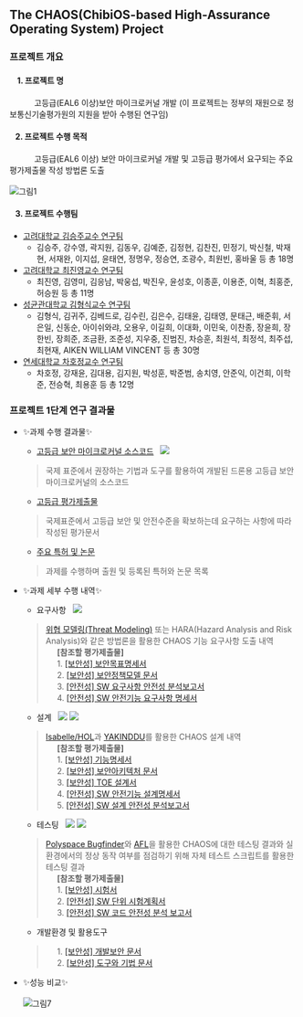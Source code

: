 ## The CHAOS(ChibiOS-based High-Assurance Operating System) Project
### 프로젝트 개요
####  &#160; &#160; 1. 프로젝트 명
 &#160; &#160; &#160; &#160; &#160; &#160;고등급(EAL6 이상)보안 마이크로커널 개발 (이 프로젝트는 정부의 재원으로 정보통신기술평가원의 지원을 받아 수행된 연구임) <br> 
####  &#160; &#160;2. 프로젝트 수행 목적
 &#160; &#160; &#160; &#160; &#160; &#160;고등급(EAL6 이상) 보안 마이크로커널 개발 및 고등급 평가에서 요구되는 주요 평가제출물 작성 방법론 도출
 <br>
 <br>![그림1](https://user-images.githubusercontent.com/31889026/149855984-2b56ea77-bbd5-413c-bce0-3710c4ec8ce6.png)

####  &#160; &#160;3. 프로젝트 수행팀
 - [고려대학교 김승주교수 연구팀](https://sites.google.com/view/seceng)
   - 김승주, 강수영, 곽지원, 김동우, 김예준, 김정현, 김찬진, 민정기, 박신철, 박재현, 서재완, 이지섭, 윤태연, 정명우, 정승연, 조광수, 최원빈, 홍바울 등 총 18명 <br>
  - [고려대학교 최진영교수 연구팀](https://sites.google.com/korea.ac.kr/fmlab)
    - 최진영, 김영미, 김응남, 박웅섭, 박진우, 윤성호, 이종훈, 이용준, 이혁, 최홍준, 허승원 등 총 11명 <br>
  - [성균관대학교 김형식교수 연구팀](https://seclab.skku.edu/)
    - 김형식, 김귀주, 김베드로, 김수린, 김은수, 김태윤, 김태영, 문태근, 배준휘, 서은일, 신동순, 아이쉬와랴, 오용우, 이길희, 이대화, 이민욱, 이찬종, 장윤희, 장한빈, 장희준, 조금환, 조준성, 지우중, 진범진, 차승훈, 최원석, 최정석, 최주섭, 최현재, AIKEN WILLIAM VINCENT 등 총 30명<br>
  - [연세대학교 차호정교수 연구팀](https://mobed.yonsei.ac.kr/)
    - 차호정, 강재윤, 김대용, 김지원, 박성훈, 박준범, 송치영, 안준익, 이건희, 이학준, 전승혁, 최용훈 등 총 12명 <br>

### 프로젝트 1단계 연구 결과물

- ✨과제 수행 결과물✨
  - [고등급 보안 마이크로커널 소스코드](https://github.com/HackProof/CHAOS/tree/main/%ED%94%84%EB%A1%9C%EC%A0%9D%ED%8A%B8%201%EB%8B%A8%EA%B3%84%20%EC%97%B0%EA%B5%AC%20%EA%B2%B0%EA%B3%BC%EB%AC%BC/%EA%B3%A0%EB%93%B1%EA%B8%89%20%EB%B3%B4%EC%95%88%20%EB%A7%88%EC%9D%B4%ED%81%AC%EB%A1%9C%EC%BB%A4%EB%84%90%20%EC%86%8C%EC%8A%A4%EC%BD%94%EB%93%9C) &#160; <img src="https://img.shields.io/badge/-C%2FC%2B%2B-red">
  > 국제 표준에서 권장하는 기법과 도구를 활용하여 개발된 드론용 고등급 보안마이크로커널의 소스코드
  - [고등급 평가제출물](https://github.com/HackProof/CHAOS/tree/main/%ED%94%84%EB%A1%9C%EC%A0%9D%ED%8A%B8%201%EB%8B%A8%EA%B3%84%20%EC%97%B0%EA%B5%AC%20%EA%B2%B0%EA%B3%BC%EB%AC%BC/%EA%B3%A0%EB%93%B1%EA%B8%89%20%EB%B3%B4%EC%95%88%20%EB%A7%88%EC%9D%B4%ED%81%AC%EB%A1%9C%EC%BB%A4%EB%84%90%20%ED%8F%89%EA%B0%80%EC%A0%9C%EC%B6%9C%EB%AC%BC)
  > 국제표준에서 고등급 보안 및 안전수준을 확보하는데 요구하는 사항에 따라 작성된 평가문서
  - [주요 특허 및 논문](https://github.com/HackProof/CHAOS/blob/main/%ED%94%84%EB%A1%9C%EC%A0%9D%ED%8A%B8%201%EB%8B%A8%EA%B3%84%20%EC%97%B0%EA%B5%AC%20%EA%B2%B0%EA%B3%BC%EB%AC%BC/%EC%A3%BC%EC%9A%94%20%ED%8A%B9%ED%97%88%20%EB%B0%8F%20%EB%85%BC%EB%AC%B8/Readme.md)
  > 과제를 수행하며 출원 및 등록된 특허와 논문 목록



- ✨과제 세부 수행 내역✨
  - 요구사항 &#160; <img src="https://img.shields.io/badge/-Microsoft%20Threat%20Modeling%20Tool-brightgreen">
  > [위협 모델링(Threat Modeling)](https://docs.microsoft.com/ko-kr/azure/security/develop/threat-modeling-tool-releases-73002061) 또는 HARA(Hazard Analysis and Risk Analysis)와 같은 방법론을 활용한 CHAOS 기능 요구사항 도출 내역 <br>
&#160;&#160;&#160;&#160; **[참조할 평가제출물]** <br>
&#160;&#160;&#160;&#160; 1. [[보안성] 보안목표명세서](https://github.com/HackProof/CHAOS/blob/main/%ED%94%84%EB%A1%9C%EC%A0%9D%ED%8A%B8%201%EB%8B%A8%EA%B3%84%20%EC%97%B0%EA%B5%AC%20%EA%B2%B0%EA%B3%BC%EB%AC%BC/%EA%B3%A0%EB%93%B1%EA%B8%89%20%EB%B3%B4%EC%95%88%20%EB%A7%88%EC%9D%B4%ED%81%AC%EB%A1%9C%EC%BB%A4%EB%84%90%20%ED%8F%89%EA%B0%80%EC%A0%9C%EC%B6%9C%EB%AC%BC/%EB%B3%B4%EC%95%88%EC%84%B1/%5B%EA%B8%B0%EC%88%A0%EB%AC%B8%EC%84%9C%5D%20%EB%B3%B4%EC%95%88%EB%AA%A9%ED%91%9C%EB%AA%85%EC%84%B8%EC%84%9C.pdf) <br>
&#160;&#160;&#160;&#160; 2. [[보안성] 보안정책모델 문서](https://github.com/HackProof/CHAOS/blob/main/%ED%94%84%EB%A1%9C%EC%A0%9D%ED%8A%B8%201%EB%8B%A8%EA%B3%84%20%EC%97%B0%EA%B5%AC%20%EA%B2%B0%EA%B3%BC%EB%AC%BC/%EA%B3%A0%EB%93%B1%EA%B8%89%20%EB%B3%B4%EC%95%88%20%EB%A7%88%EC%9D%B4%ED%81%AC%EB%A1%9C%EC%BB%A4%EB%84%90%20%ED%8F%89%EA%B0%80%EC%A0%9C%EC%B6%9C%EB%AC%BC/%EB%B3%B4%EC%95%88%EC%84%B1/%5B%EA%B8%B0%EC%88%A0%EB%AC%B8%EC%84%9C%5D%20%EB%B3%B4%EC%95%88%EC%A0%95%EC%B1%85%EB%AA%A8%EB%8D%B8%EB%AC%B8%EC%84%9C.pdf) <br>
&#160;&#160;&#160;&#160; 3. [[안전성] SW 요구사항 안전성 분석보고서](https://github.com/HackProof/CHAOS/blob/main/%ED%94%84%EB%A1%9C%EC%A0%9D%ED%8A%B8%201%EB%8B%A8%EA%B3%84%20%EC%97%B0%EA%B5%AC%20%EA%B2%B0%EA%B3%BC%EB%AC%BC/%EA%B3%A0%EB%93%B1%EA%B8%89%20%EB%B3%B4%EC%95%88%20%EB%A7%88%EC%9D%B4%ED%81%AC%EB%A1%9C%EC%BB%A4%EB%84%90%20%ED%8F%89%EA%B0%80%EC%A0%9C%EC%B6%9C%EB%AC%BC/%EC%95%88%EC%A0%84%EC%84%B1/%5B%EA%B8%B0%EC%88%A0%EB%AC%B8%EC%84%9C%5D%20SW_REQ-%EC%95%88%EC%A0%84%EC%84%B1%EB%B6%84%EC%84%9D%EC%84%9C.pdf) <br>
&#160;&#160;&#160;&#160; 4. [[안전성] SW 안전기능 요구사항 명세서](https://github.com/HackProof/CHAOS/blob/main/%ED%94%84%EB%A1%9C%EC%A0%9D%ED%8A%B8%201%EB%8B%A8%EA%B3%84%20%EC%97%B0%EA%B5%AC%20%EA%B2%B0%EA%B3%BC%EB%AC%BC/%EA%B3%A0%EB%93%B1%EA%B8%89%20%EB%B3%B4%EC%95%88%20%EB%A7%88%EC%9D%B4%ED%81%AC%EB%A1%9C%EC%BB%A4%EB%84%90%20%ED%8F%89%EA%B0%80%EC%A0%9C%EC%B6%9C%EB%AC%BC/%EC%95%88%EC%A0%84%EC%84%B1/%5B%EA%B8%B0%EC%88%A0%EB%AC%B8%EC%84%9C%5D%20SW%EC%9D%B8%EC%A0%84%EA%B8%B0%EB%8A%A5%EC%9A%94%EA%B5%AC%EC%82%AC%ED%95%AD%EB%AA%85%EC%84%B8%EC%84%9C.pdf) <br>
  - 설계 &#160; <img src="https://img.shields.io/badge/-Isabelle%2FHOL%20(%EB%B3%B4%EC%95%88%EA%B8%B0%EB%8A%A5)-green"> <img src="https://img.shields.io/badge/-YAKINDDU%20(%EC%95%88%EC%A0%84%EA%B8%B0%EB%8A%A5)-yellowgreen"> <br>
  > [Isabelle/HOL](https://isabelle.in.tum.de/)과 [YAKINDDU](https://www.itemis.com/en/yakindu/state-machine/)를 활용한 CHAOS 설계 내역 <br>
&#160;&#160;&#160;&#160; **[참조할 평가제출물]** <br>
&#160;&#160;&#160;&#160; 1. [[보안성] 기능명세서](https://github.com/HackProof/CHAOS/blob/main/%ED%94%84%EB%A1%9C%EC%A0%9D%ED%8A%B8%201%EB%8B%A8%EA%B3%84%20%EC%97%B0%EA%B5%AC%20%EA%B2%B0%EA%B3%BC%EB%AC%BC/%EA%B3%A0%EB%93%B1%EA%B8%89%20%EB%B3%B4%EC%95%88%20%EB%A7%88%EC%9D%B4%ED%81%AC%EB%A1%9C%EC%BB%A4%EB%84%90%20%ED%8F%89%EA%B0%80%EC%A0%9C%EC%B6%9C%EB%AC%BC/%EB%B3%B4%EC%95%88%EC%84%B1/%5B%EA%B8%B0%EC%88%A0%EB%AC%B8%EC%84%9C%5D%20%EA%B8%B0%EB%8A%A5%EB%AA%85%EC%84%B8%EC%84%9C.pdf) <br>
&#160;&#160;&#160;&#160; 2. [[보안성] 보안아키텍처 문서](https://github.com/HackProof/CHAOS/blob/main/%ED%94%84%EB%A1%9C%EC%A0%9D%ED%8A%B8%201%EB%8B%A8%EA%B3%84%20%EC%97%B0%EA%B5%AC%20%EA%B2%B0%EA%B3%BC%EB%AC%BC/%EA%B3%A0%EB%93%B1%EA%B8%89%20%EB%B3%B4%EC%95%88%20%EB%A7%88%EC%9D%B4%ED%81%AC%EB%A1%9C%EC%BB%A4%EB%84%90%20%ED%8F%89%EA%B0%80%EC%A0%9C%EC%B6%9C%EB%AC%BC/%EB%B3%B4%EC%95%88%EC%84%B1/%5B%EA%B8%B0%EC%88%A0%EB%AC%B8%EC%84%9C%5D%20%EB%B3%B4%EC%95%88%EC%95%84%ED%82%A4%ED%85%8D%EC%B3%90%EB%AC%B8%EC%84%9C.pdf) <br>
&#160;&#160;&#160;&#160; 3. [[보안성] TOE 설계서](https://github.com/HackProof/CHAOS/blob/main/%ED%94%84%EB%A1%9C%EC%A0%9D%ED%8A%B8%201%EB%8B%A8%EA%B3%84%20%EC%97%B0%EA%B5%AC%20%EA%B2%B0%EA%B3%BC%EB%AC%BC/%EA%B3%A0%EB%93%B1%EA%B8%89%20%EB%B3%B4%EC%95%88%20%EB%A7%88%EC%9D%B4%ED%81%AC%EB%A1%9C%EC%BB%A4%EB%84%90%20%ED%8F%89%EA%B0%80%EC%A0%9C%EC%B6%9C%EB%AC%BC/%EB%B3%B4%EC%95%88%EC%84%B1/%5B%EA%B8%B0%EC%88%A0%EB%AC%B8%EC%84%9C%5D%20TOE%20%EC%84%A4%EA%B3%84%EC%84%9C.pdf) <br>
&#160;&#160;&#160;&#160; 4. [[안전성] SW 안전기능 설계명세서](https://github.com/HackProof/CHAOS/blob/main/%ED%94%84%EB%A1%9C%EC%A0%9D%ED%8A%B8%201%EB%8B%A8%EA%B3%84%20%EC%97%B0%EA%B5%AC%20%EA%B2%B0%EA%B3%BC%EB%AC%BC/%EA%B3%A0%EB%93%B1%EA%B8%89%20%EB%B3%B4%EC%95%88%20%EB%A7%88%EC%9D%B4%ED%81%AC%EB%A1%9C%EC%BB%A4%EB%84%90%20%ED%8F%89%EA%B0%80%EC%A0%9C%EC%B6%9C%EB%AC%BC/%EC%95%88%EC%A0%84%EC%84%B1/%5B%EA%B8%B0%EC%88%A0%EB%AC%B8%EC%84%9C%5D%20SW%EC%95%88%EC%A0%84%EA%B8%B0%EB%8A%A5%EC%84%A4%EA%B3%84%EB%AA%85%EC%84%B8%EC%84%9Cv2.pdf) <br>
&#160;&#160;&#160;&#160; 5. [[안전성] SW 설계 안전성 분석보고서](https://github.com/HackProof/CHAOS/blob/main/%ED%94%84%EB%A1%9C%EC%A0%9D%ED%8A%B8%201%EB%8B%A8%EA%B3%84%20%EC%97%B0%EA%B5%AC%20%EA%B2%B0%EA%B3%BC%EB%AC%BC/%EA%B3%A0%EB%93%B1%EA%B8%89%20%EB%B3%B4%EC%95%88%20%EB%A7%88%EC%9D%B4%ED%81%AC%EB%A1%9C%EC%BB%A4%EB%84%90%20%ED%8F%89%EA%B0%80%EC%A0%9C%EC%B6%9C%EB%AC%BC/%EC%95%88%EC%A0%84%EC%84%B1/%5B%EA%B8%B0%EC%88%A0%EB%AC%B8%EC%84%9C%5D%20SW%EC%84%A4%EA%B3%84%EC%95%88%EC%A0%84%EC%84%B1%EB%B6%84%EC%84%9D%EB%B3%B4%EA%B3%A0%EC%84%9Cv2.pdf) <br>
  - 테스팅 &#160; <img src="https://img.shields.io/badge/-Polyspace--Bugfinder%20-yellow"> <img src="https://img.shields.io/badge/-American%20Fuzzy%20Lop(AFL)%20-orange"> 
  > [Polyspace Bugfinder](https://kr.mathworks.com/products/polyspace-bug-finder.html)와 [AFL](https://github.com/google/AFL)을 활용한 CHAOS에 대한 테스팅 결과와 실 환경에서의 정상 동작 여부를 점검하기 위해 자체 테스트 스크립트를 활용한 테스팅 결과 <br>
&#160;&#160;&#160;&#160; **[참조할 평가제출물]** <br>
&#160;&#160;&#160;&#160; 1. [[보안성] 시험서](https://github.com/HackProof/CHAOS/blob/main/%ED%94%84%EB%A1%9C%EC%A0%9D%ED%8A%B8%201%EB%8B%A8%EA%B3%84%20%EC%97%B0%EA%B5%AC%20%EA%B2%B0%EA%B3%BC%EB%AC%BC/%EA%B3%A0%EB%93%B1%EA%B8%89%20%EB%B3%B4%EC%95%88%20%EB%A7%88%EC%9D%B4%ED%81%AC%EB%A1%9C%EC%BB%A4%EB%84%90%20%ED%8F%89%EA%B0%80%EC%A0%9C%EC%B6%9C%EB%AC%BC/%EB%B3%B4%EC%95%88%EC%84%B1/%5B%EA%B8%B0%EC%88%A0%EB%AC%B8%EC%84%9C%5D%20%EC%8B%9C%ED%97%98%EC%84%9C.pdf) <br>
&#160;&#160;&#160;&#160; 2. [[안전성] SW 단위 시험계획서](https://github.com/HackProof/CHAOS/blob/main/%ED%94%84%EB%A1%9C%EC%A0%9D%ED%8A%B8%201%EB%8B%A8%EA%B3%84%20%EC%97%B0%EA%B5%AC%20%EA%B2%B0%EA%B3%BC%EB%AC%BC/%EA%B3%A0%EB%93%B1%EA%B8%89%20%EB%B3%B4%EC%95%88%20%EB%A7%88%EC%9D%B4%ED%81%AC%EB%A1%9C%EC%BB%A4%EB%84%90%20%ED%8F%89%EA%B0%80%EC%A0%9C%EC%B6%9C%EB%AC%BC/%EC%95%88%EC%A0%84%EC%84%B1/%5B%EA%B8%B0%EC%88%A0%EB%AC%B8%EC%84%9C%5D%20SW%EB%8B%A8%EC%9C%84%EC%8B%9C%ED%97%98%EA%B3%84%ED%9A%8D%EC%84%9Cv2.pdf) <br>
&#160;&#160;&#160;&#160; 3. [[안전성] SW 코드 안전성 분석 보고서](https://github.com/HackProof/CHAOS/blob/main/%ED%94%84%EB%A1%9C%EC%A0%9D%ED%8A%B8%201%EB%8B%A8%EA%B3%84%20%EC%97%B0%EA%B5%AC%20%EA%B2%B0%EA%B3%BC%EB%AC%BC/%EA%B3%A0%EB%93%B1%EA%B8%89%20%EB%B3%B4%EC%95%88%20%EB%A7%88%EC%9D%B4%ED%81%AC%EB%A1%9C%EC%BB%A4%EB%84%90%20%ED%8F%89%EA%B0%80%EC%A0%9C%EC%B6%9C%EB%AC%BC/%EC%95%88%EC%A0%84%EC%84%B1/%5B%EA%B8%B0%EC%88%A0%EB%AC%B8%EC%84%9C%5D%20SW%EC%BD%94%EB%93%9C%EC%95%88%EC%A0%84%EC%84%B1%EB%B6%84%EC%84%9D%EB%B3%B4%EA%B3%A0%EC%84%9Cv2.pdff) <br>

  - 개발환경 및 활용도구 <br>
  > &#160;&#160;&#160;&#160; 1. [[보안성] 개발보안 문서](https://github.com/HackProof/CHAOS/blob/main/%ED%94%84%EB%A1%9C%EC%A0%9D%ED%8A%B8%201%EB%8B%A8%EA%B3%84%20%EC%97%B0%EA%B5%AC%20%EA%B2%B0%EA%B3%BC%EB%AC%BC/%EA%B3%A0%EB%93%B1%EA%B8%89%20%EB%B3%B4%EC%95%88%20%EB%A7%88%EC%9D%B4%ED%81%AC%EB%A1%9C%EC%BB%A4%EB%84%90%20%ED%8F%89%EA%B0%80%EC%A0%9C%EC%B6%9C%EB%AC%BC/%EB%B3%B4%EC%95%88%EC%84%B1/%5B%EA%B8%B0%EC%88%A0%EB%AC%B8%EC%84%9C%5D%20%EA%B0%9C%EB%B0%9C%EB%B3%B4%EC%95%88%EB%AC%B8%EC%84%9C.pdf) <br>
&#160;&#160;&#160;&#160; 2. [[보안성] 도구와 기법 문서](https://github.com/HackProof/CHAOS/blob/main/%ED%94%84%EB%A1%9C%EC%A0%9D%ED%8A%B8%201%EB%8B%A8%EA%B3%84%20%EC%97%B0%EA%B5%AC%20%EA%B2%B0%EA%B3%BC%EB%AC%BC/%EA%B3%A0%EB%93%B1%EA%B8%89%20%EB%B3%B4%EC%95%88%20%EB%A7%88%EC%9D%B4%ED%81%AC%EB%A1%9C%EC%BB%A4%EB%84%90%20%ED%8F%89%EA%B0%80%EC%A0%9C%EC%B6%9C%EB%AC%BC/%EB%B3%B4%EC%95%88%EC%84%B1/%5B%EA%B8%B0%EC%88%A0%EB%AC%B8%EC%84%9C%5D%20%EB%8F%84%EA%B5%AC%EC%99%80%20%EA%B8%B0%EB%B2%95%20%EB%AC%B8%EC%84%9C.pdf) <br>
- ✨성능 비교✨<br>
<br>![그림7](https://user-images.githubusercontent.com/31889026/150329582-e119d15b-c58b-4f04-993a-550b1c8c9982.png)
